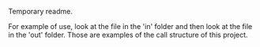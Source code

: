 Temporary readme.

For example of use, look at the file in the 'in' folder and then look at the file in the 'out' folder.
Those are examples of the call structure of this project.


